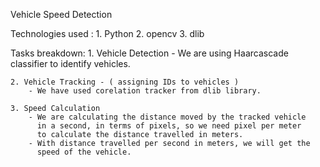 Vehicle Speed Detection

Technologies used :
	1. Python
	2. opencv
	3. dlib

Tasks breakdown:
	1. Vehicle Detection
		- We are using Haarcascade classifier to identify vehicles.

	2. Vehicle Tracking - ( assigning IDs to vehicles )
		- We have used corelation tracker from dlib library.

	3. Speed Calculation
		- We are calculating the distance moved by the tracked vehicle 
		  in a second, in terms of pixels, so we need pixel per meter
		  to calculate the distance travelled in meters.
		- With distance travelled per second in meters, we will get the 
		  speed of the vehicle.
